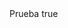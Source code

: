 <?xml version="1.0" encoding="UTF-8"?>
<CustomMetadata xmlns="http://soap.sforce.com/2006/04/metadata">
    <label>Prueba</label>
    <protected>true</protected>
</CustomMetadata>
